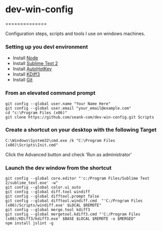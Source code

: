 # dev-win-config
==============

Configuration steps, scripts and tools I use on windows machines.

### Setting up you devl environment

- Install [Node](http://nodejs.org/)
- Install [Sublime Text 2](http://www.sublimetext.com/2)
- Install [AutoHotKey](http://www.autohotkey.com/)
- Install [KDiff3](http://kdiff3.sourceforge.net/)
- Install [Git](http://msysgit.github.io/)

### From an elevated command prompt

```
git config --global user.name "Your Name Here"
git config --global user.email "your_email@example.com"
cd "c:\Program Files (x86)"
git clone https://github.com/seank-com/dev-win-config.git Scripts
```

### Create a shortcut on your desktop with the following Target

```
C:\Windows\System32\cmd.exe /k "C:\Program Files (x86)\Scripts\Init.cmd"
```

Click the Advanced button and check 'Run as administrator'

### Launch the dev window from the shortcut

```
git config --global core.editor "'c:/Program Files/Sublime Text 2/sublime_text.exe' -w"
git config --global color.ui auto
git config --global diff.tool windiff
git config --global difftool.prompt false
git config --global difftool.windiff.cmd  "'C:/Program Files (x86)/Scripts/windiff.exe' $LOCAL $REMOTE"
git config --global merge.tool kdiff3
git config --global mergetool.kdiff3.cmd "'C:/Program Files (x86)/KDiff3/kdiff3.exe' $BASE $LOCAL $REMOTE -o $MERGED"
npm install jslint -g
```

